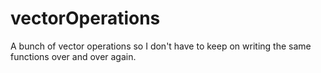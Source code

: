 # vectorOperations
A bunch of vector operations so I don't have to keep on writing the same functions over and over again.
